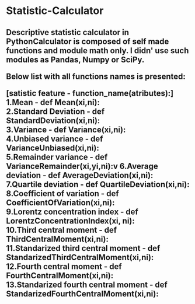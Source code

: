 <h1>Statistic-Calculator</h1>
<h2>Descriptive statistic calculator in Python</h2<

<p>Calculator is composed of self made functions and module math only. I didn' use such modules as Pandas, Numpy or SciPy.</p>

Below list with all functions names is presented:

<bold>[satistic feature - function_name(atributes):]</bold>
1.Mean - def Mean(xi,ni):</br>
2.Standard Deviation - def StandardDeviation(xi,ni):</br>
3.Variance - def Variance(xi,ni):</br>
4.Unbiased variance - def VarianceUnbiased(xi,ni):</br>
5.Remainder variance - def VarianceRemainder(xi,yi,ni):v
6.Average deviation - def AverageDeviation(xi,ni):</br>
7.Quartile deviation - def QuartileDeviation(xi,ni):</br>
8.Coefficient of variation - def CoefficientOfVariation(xi,ni):</br>
9.Lorentz concentration index - def LorentzConcentrationIndex(xi, ni):</br>
10.Third central moment - def ThirdCentralMoment(xi,ni):</br>
11.Standarized third central moment - def StandarizedThirdCentralMoment(xi,ni):</br>
12.Fourth central moment - def FourthCentralMoment(xi,ni):</br>
13.Standarized fourth central moment - def StandarizedFourthCentralMoment(xi,ni):</br>


